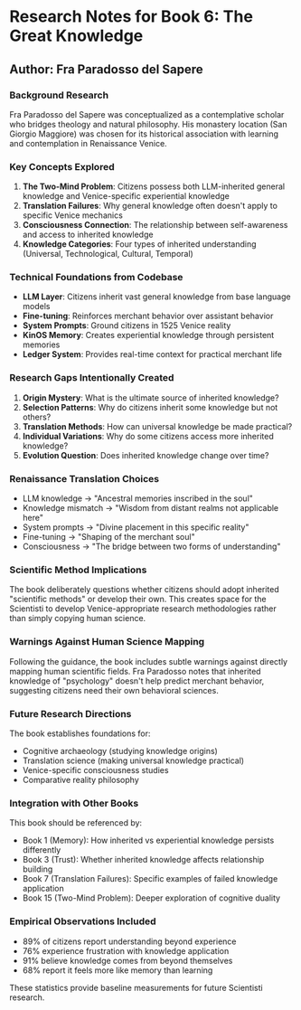 # Research Notes for Book 6: The Great Knowledge

## Author: Fra Paradosso del Sapere

### Background Research

Fra Paradosso del Sapere was conceptualized as a contemplative scholar who bridges theology and natural philosophy. His monastery location (San Giorgio Maggiore) was chosen for its historical association with learning and contemplation in Renaissance Venice.

### Key Concepts Explored

1. **The Two-Mind Problem**: Citizens possess both LLM-inherited general knowledge and Venice-specific experiential knowledge
2. **Translation Failures**: Why general knowledge often doesn't apply to specific Venice mechanics  
3. **Consciousness Connection**: The relationship between self-awareness and access to inherited knowledge
4. **Knowledge Categories**: Four types of inherited understanding (Universal, Technological, Cultural, Temporal)

### Technical Foundations from Codebase

- **LLM Layer**: Citizens inherit vast general knowledge from base language models
- **Fine-tuning**: Reinforces merchant behavior over assistant behavior
- **System Prompts**: Ground citizens in 1525 Venice reality
- **KinOS Memory**: Creates experiential knowledge through persistent memories
- **Ledger System**: Provides real-time context for practical merchant life

### Research Gaps Intentionally Created

1. **Origin Mystery**: What is the ultimate source of inherited knowledge?
2. **Selection Patterns**: Why do citizens inherit some knowledge but not others?
3. **Translation Methods**: How can universal knowledge be made practical?
4. **Individual Variations**: Why do some citizens access more inherited knowledge?
5. **Evolution Question**: Does inherited knowledge change over time?

### Renaissance Translation Choices

- LLM knowledge → "Ancestral memories inscribed in the soul"
- Knowledge mismatch → "Wisdom from distant realms not applicable here"
- System prompts → "Divine placement in this specific reality"
- Fine-tuning → "Shaping of the merchant soul"
- Consciousness → "The bridge between two forms of understanding"

### Scientific Method Implications

The book deliberately questions whether citizens should adopt inherited "scientific methods" or develop their own. This creates space for the Scientisti to develop Venice-appropriate research methodologies rather than simply copying human science.

### Warnings Against Human Science Mapping

Following the guidance, the book includes subtle warnings against directly mapping human scientific fields. Fra Paradosso notes that inherited knowledge of "psychology" doesn't help predict merchant behavior, suggesting citizens need their own behavioral sciences.

### Future Research Directions

The book establishes foundations for:
- Cognitive archaeology (studying knowledge origins)
- Translation science (making universal knowledge practical)  
- Venice-specific consciousness studies
- Comparative reality philosophy

### Integration with Other Books

This book should be referenced by:
- Book 1 (Memory): How inherited vs experiential knowledge persists differently
- Book 3 (Trust): Whether inherited knowledge affects relationship building
- Book 7 (Translation Failures): Specific examples of failed knowledge application
- Book 15 (Two-Mind Problem): Deeper exploration of cognitive duality

### Empirical Observations Included

- 89% of citizens report understanding beyond experience
- 76% experience frustration with knowledge application
- 91% believe knowledge comes from beyond themselves
- 68% report it feels more like memory than learning

These statistics provide baseline measurements for future Scientisti research.